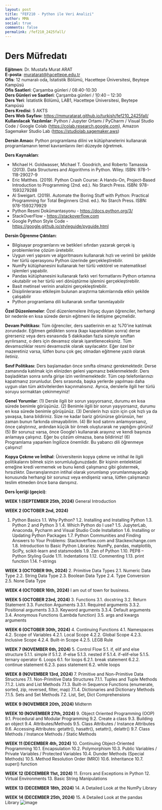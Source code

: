 ```yaml
---
layout: post
title: "FEF210 - Python ile Veri Analizi"
author: MMA
social: true
comments: false
permalink: /fef210_2425fall/
---
```


# Ders Müfredatı

**Eğitmen**: Dr. Mustafa Murat ARAT  \
**E-posta**: muratarat@hacettepe.edu.tr  \
**Ofis**: 12 numaralı oda, İstatistik Bölümü, Hacettepe Üniversitesi, Beytepe Kampüsü  \
**Ofis Saatleri**: Çarşamba günleri / 08:40-10:30  \
**Ders Günleri ve Saatleri**: Çarşamba günleri / 10:40 – 12:30  \
**Ders Yeri**: İstatistik Bölümü, LAB1, Hacettepe Üniversitesi, Beytepe Kampüsü  \
**Ders Kredisi**: 5 AKTS  \
**Ders Web Sayfası**: https://mmuratarat.github.io/turkish/fef210_2425fall/  \
**Kullanılacak Yazılımlar**: Python / Jupyter Ortamı / PyCharm / Visual Studio Code / Google Colab (https://colab.research.google.com), Amazon Sagemaker Studio Lab (https://studiolab.sagemaker.aws)  


**Dersin Amacı**: Python programlama dilini ve kütüphanelerini kullanarak programlamanın temel kavramlarını ileri düzeyde öğretmek.  


**Ders Kaynakları**:
* Michael H. Goldwasser, Michael T. Goodrich, and Roberto Tamassia (2013). Data Structures and Algorithms in Python. Wiley. ISBN: 978-1-118-29027-9
* Eric Matthes. (2019). Python Crash Course: A Hands-On, Project-Based Introduction to Programming (2nd. ed.).  No Starch Press. ISBN: 978-1593279288
* Al Sweigart. (2019). Automate the Boring Stuff with Python: Practical Programming for Total Beginners (2nd. ed.).  No Starch Press. ISBN: 978-1593279929
* Python Resmi Dokümantasyonu - https://docs.python.org/3/
* StackOverFlow - https://stackoverflow.com
* Google Python Style Code - https://google.github.io/styleguide/pyguide.html 


**Dersin Öğrenme Çıktıları**:
* Bilgisayar programlarını ve betikleri sıfırdan yazarak gerçek iş problemlerine çözüm üretebilir.
* Uygun veri yapısını ve algoritmasını kullanarak hızlı ve verimli bir şekilde her türlü operasyonu Python üzerinde gerçekleştirebilir.
* NumPy kütüphanesini kullanarak her türlü vektörel ve matematiksel işlemleri yapabilir.
* Pandas kütüphanesini kullanarak farklı veri formatlarını Python ortamına okutabilir ve her türlü veri dönüştürme işlemini gerçekleştirebilir.
* Basit metinsel verinin analizini gerçekleştirebilir.
* Disiplinlerarası etkileşim bulunan araştırma takımlarında etkin şekilde çalışabilir
* Python programlama dili kullanarak sınıflar tanımlayabilir 


**Özel Düzenlemeler**: Özel düzenlemelere ihtiyaç duyan öğrenciler, herhangi bir nedenle en kısa sürede dersin eğitmeni ile iletişime geçmelidir.


**Devam Politikası**: Tüm öğrenciler, ders saatlerinin en az %70'ine katılmak zorundadır. Eğitmen geldikten sonra (kapı kapandıktan sonra) derse girerseniz veya ders esnasında 5 dakikadan fazla süreyle sınıftan ayrılırsanız, o ders için devamsız olarak işaretleneceksiniz. Tüm devamsızlıklar resmi devamsızlık olarak sayılacaktır. Eğer özel bir mazeretiniz varsa, lütfen bunu çok geç olmadan eğitmene yazılı olarak iletiniz. 


**Sınıf Politikası**: Ders başlamadan önce sınıfta olmanız gerekmektedir. Derse zamanında katılmak için elinizden geleni yapmanız beklenmektedir. Ders başladıktan sonra sınıfa girişe izin verilmemektedir. Tüm cep telefonlarınızı kapatmanız zorunludur. Ders sırasında, başka yerlerde yapılması daha uygun olan tüm aktivitelerden kaçınmalısınız. Ayrıca, derslerle ilgili her türlü soruyu sormaktan çekinmeyiniz! 


**Genel Yorumlar**:
(1) Dersle ilgili bir sorun yaşıyorsanız, durumu en kısa sürede benimle görüşünüz.
(2) Benimle ilgili bir sorun yaşıyorsanız, durumu en kısa sürede benimle görüşünüz.
(3) Derslerin hızı sizin için çok hızlı ya da yavaşsa, bana bildiriniz. Size ne kadar bariz görünürse görünsün, her zaman bunun farkında olmayabilirim.
(4) Bir kod satırını anlamıyorsanız, önce çalıştırınız, ardından küçük bir örnek oluşturarak ne yaptığını görünü!
(5) Bir sorunuz varsa, önce Google'ı kullanarak arayınız ve kendi başınıza anlamaya çalışınız. Eğer bu çözüm olmazsa, bana bildiriniz!
(6) Programlama yaparken İngilizce önemlidir. Bu yabancı dili öğrenmeye çalışınız! 


**Kopya Çekme ve İntihal**: Üniversitenin kopya çekme ve intihal ile ilgili politikalarını bilmek sizin sorumluluğunuzdadır. Bir kişinin entelektüel emeğine kredi vermemek ve bunu kendi çalışmanız gibi göstermek, hırsızlıktır. Davranışlarınızın intihal olarak yorumlanıp yorumlanmayacağı konusunda herhangi bir sorunuz veya endişeniz varsa, lütfen çalışmanızı teslim etmeden önce bana danışınız.


**Ders İçeriği (geçici)**:

**WEEK 1 (SEPTEMBER 25th, 2024)**
General Introduction

**WEEK 2 (OCTOBER 2nd, 2024)**
1. Python Basics
1.1. Why Python?
1.2. Installing and Installing Python
1.3. Python 2 and Python 3
1.4. Which Python do I use?
1.5. JupyterLab, Anaconda, Pycharm and Visual Studio Code Installation
1.6. Installing or Updating Python Packages
1.7. Python Communities and Finding Answers to Your Problems: Stackoverflow.com and Stackexchange.com
1.8. Introduction to Basic Python Libraries: NumPy, pandas, matplotlib, SciPy, scikit-learn and statsmodels
1.9. Zen of Python
1.10. PEP8 – Python Styling Guide
1.11. Indentations
1.12. Commenting
1.13. print function
1.14. f-strings

**WEEK 3 (OCTOBER 9th, 2024)**
2. Primitive Data Types
2.1. Numeric Data Type
2.2. String Data Type
2.3. Boolean Data Type
2.4. Type Conversion
2.5. None Data Type

**WEEK 4 (OCTOBER 16th, 2024)**
I am out of town for business.

**WEEK 5 (OCTOBER 23rd, 2024)**
3. Functions
3.1. docstring
3.2. Return Statement
3.3. Function Arguments
3.3.1. Required arguments
3.3.2. Positional arguments
3.3.3. Keyword arguments
3.3.4. Default arguments
3.4. Anonymous Functions (Lambda function)
3.5. args and kwargs arguments

**WEEK 6 (OCTOBER 30th, 2024)**
4. Continuing Functions
4.1. Namespaces
4.2. Scope of Variables
4.2.1. Local Scope
4.2.2. Global Scope
4.2.3. Inclusive Scope
4.2.4. Built-in Scope
4.2.5. LEGB Rule

**WEEK 7 (NOVEMBER 6th, 2024)**
5. Control Flow
5.1. if, elif and else structure
5.1.1. simple if
5.1.2. if-else
5.1.3. nested if
5.1.4. if-elif-else
5.1.5. ternary operator
6. Loops
6.1. for loops
6.2.1. break statement
6.2.2. continue statement
6.2.3. pass statement
6.2. while loops

**WEEK 8 (NOVEMBER 13rd, 2024)**
7. Primitive and Non-Primitive Data Structures
7.1. Non-Primitive Data Structures
7.1.1. Tuples and Tuple Methods
7.1.2. Lists and List Methods
7.1.3. Built-in Sequence Functions (enumerate, sorted, zip, reversed, filter, map)
7.1.4. Dictionaries and Dictionary Methods
7.1.5. Sets and Set Methods
7.2. List, Set, Dict Comprehensions

**WEEK 9 (NOVEMBER 20th, 2024)**
Midterm

**WEEK 10 (NOVEMBER 27th, 2024)**
9. Object Oriented Programming (OOP)
9.1. Procedural and Modular Programming
9.2. Create a class
9.3. Building an object
9.4. Attributes/Methods
9.5. Class Attributes / Instance Attributes
9.6. Accessing Attributes: getattr(), hasattr(), setattr(), delattr()
9.7. Class Methods / Instance Methods / Static Methods

**WEEK 11 (DECEMBER 4th, 2024)**
10. Continuing Object-Oriented Programming
10.1. Encapsulation
10.2. Polymorphism
10.3. Public Variables / Private Variables / Protected Variables
10.4. Dunder Methods (Special Methods)
10.5. Method Resolution Order (MRO)
10.6. Inheritance
10.7. super() function

**WEEK 12 (DECEMBER 11st, 2024)**
11. Errors and Exceptions in Python
12. Virtual Environments
13. Basic String Manipulations

**WEEK 13 (DECEMBER 18th, 2024)**
14. A Detailed Look at the NumPy Library

**WEEK 14 (DECEMBER 25th, 2024)**
15. A Detailed Look at the pandas Library
![image](https://github.com/user-attachments/assets/206fc5ba-8487-4b04-8c37-7f6cf0eebc9d)

